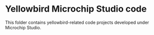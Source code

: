 # Yellowbird Microchip Studio code

This folder contains yellowbird-related code projects developed under Microchip Studio.
